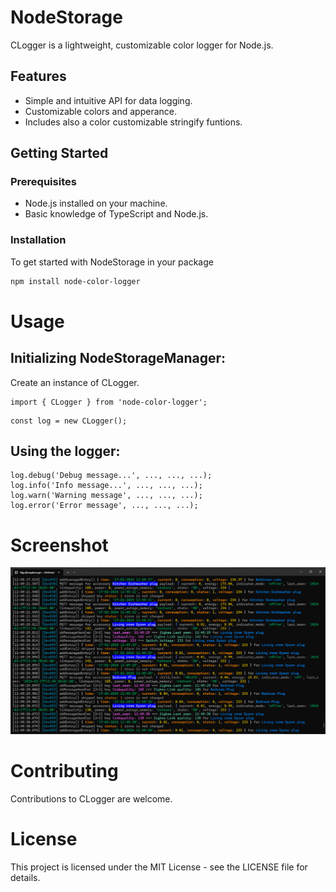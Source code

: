 # NodeStorage

CLogger is a lightweight, customizable color logger for Node.js. 

## Features

- Simple and intuitive API for data logging.
- Customizable colors and apperance.
- Includes also a color customizable stringify funtions.

## Getting Started

### Prerequisites

- Node.js installed on your machine.
- Basic knowledge of TypeScript and Node.js.

### Installation

To get started with NodeStorage in your package

```bash
npm install node-color-logger
```

# Usage

## Initializing NodeStorageManager:

Create an instance of CLogger.

```
import { CLogger } from 'node-color-logger';
```

```
const log = new CLogger();
```

## Using the logger:

```
log.debug('Debug message...', ..., ..., ...);
log.info('Info message...', ..., ..., ...);
log.warn('Warning message', ..., ..., ...);
log.error('Error message', ..., ..., ...);
```

# Screenshot

![Example Image](Screenshot.png)

# Contributing

Contributions to CLogger are welcome.

# License

This project is licensed under the MIT License - see the LICENSE file for details.